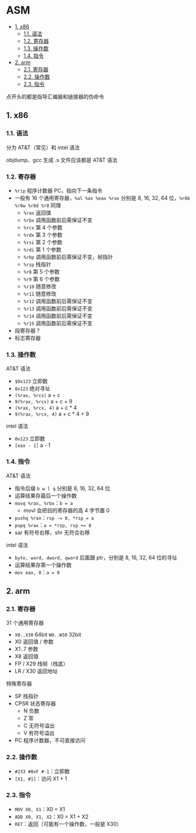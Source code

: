 # ASM

- [1. x86](#1-x86)
  - [1.1. 语法](#11-语法)
  - [1.2. 寄存器](#12-寄存器)
  - [1.3. 操作数](#13-操作数)
  - [1.4. 指令](#14-指令)
- [2. arm](#2-arm)
  - [2.1. 寄存器](#21-寄存器)
  - [2.2. 操作数](#22-操作数)
  - [2.3. 指令](#23-指令)

点开头的都是指导汇编器和链接器的伪命令

## 1. x86

### 1.1. 语法

分为 AT&T（常见）和 intel 语法

objdump、gcc 生成 .s 文件应该都是 AT&T 语法

### 1.2. 寄存器

- `%rip` 程序计数器 PC，指向下一条指令
- 一般有 16 个通用寄存器，`%al %ax %eax %rax` 分别是 8, 16, 32, 64 位，`%r8b %r8w %r8d %r8` 同理
  - `%rax` 返回值
  - `%rbx` 调用函数前后需保证不变
  - `%rcx` 第 4 个参数
  - `%rdx` 第 3 个参数
  - `%rsi` 第 2 个参数
  - `%rdi` 第 1 个参数
  - `%rbp` 调用函数前后需保证不变，帧指针
  - `%rsp` 栈指针
  - `%r8` 第 5 个参数
  - `%r9` 第 6 个参数
  - `%r10` 随意修改
  - `%r11` 随意修改
  - `%r12` 调用函数前后需保证不变
  - `%r13` 调用函数前后需保证不变
  - `%r14` 调用函数前后需保证不变
  - `%r15` 调用函数前后需保证不变
- 段寄存器？
- 标志寄存器

### 1.3. 操作数

AT&T 语法

- `$0x123` 立即数
- `0x123` 绝对寻址
- `(%rax, %rcx)` a + c
- `9(%rax, %rcx)` a + c + 9
- `(%rax, %rcx, 4)` a + c * 4
- `9(%rax, %rcx, 4)` a + c * 4 + 9

intel 语法

- `0x123` 立即数
- `[eax - 1]` a - 1

### 1.4. 指令

AT&T 语法

- 指令后缀 `b w l q` 分别是 8, 16, 32, 64 位
- 运算结果存最后一个操作数
- `movq %rax, %rbx`：`b = a`
  - movl 会把目的寄存器的高 4 字节置 0
- `pushq %rax`：`rsp -= 8, *rsp = a`
- `popq %rax`：`a = *rsp, rsp += 8`
- sar 有符号右移，shr 无符合右移

intel 语法

- `byte, word, dword, qword` 后面跟 ptr，分别是 8, 16, 32, 64 位的寻址
- 运算结果存第一个操作数
- `mov eax, 0`：`a = 0`

## 2. arm

### 2.1. 寄存器

31 个通用寄存器

- `X0..X30` 64bit `W0..W30` 32bit
- X0 返回值 / 参数
- X1..7 参数
- X8 返回值
- FP / X29 栈帧（栈底）
- LR / X30 返回地址

特殊寄存器

- SP 栈指针
- CPSR 状态寄存器
  - N 负数
  - Z 零
  - C 无符号溢出
  - V 有符号溢出
- PC 程序计数器，不可直接访问

### 2.2. 操作数

- `#233 #0xF #-1`：立即数
- `[X1, #1]`：访问 X1 + 1

### 2.3. 指令

- `MOV X0, X1`：X0 = X1
- `ADD X0, X1, X2`：X0 = X1 + X2
- `RET`：返回（可能有一个操作数，一般是 X30）
